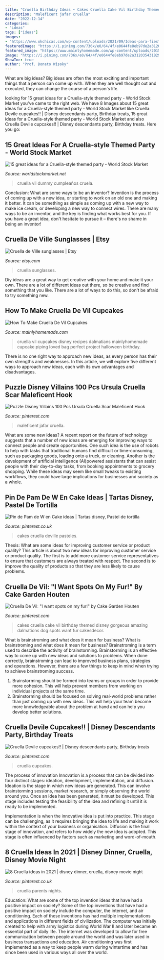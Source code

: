 ```yaml
---
title: "Cruella Birthday Ideas ~ Cakes Cruella Cake Vil Birthday Themed Disney Gorgeous Amazing Dalmations Dog Spots Want Fur Cakesdecor"
description: "Maleficent jafar cruella"
date: "2022-12-14"
categories:
- "ideas"
tags: ["ideas"]
images:
- "https://www.okchicas.com/wp-content/uploads/2021/09/Ideas-para-fiesta-de-Cruella-6-467x700.jpg"
featuredImage: "https://i.pinimg.com/736x/e0/64/4f/e0644fe8eb97de2a3120354318296b7a--disney-villains-puzzles.jpg"
featured_image: "https://www.mainlyhomemade.com/wp-content/uploads/2015/03/Cruella-De-Vil-Cupcakes-Party1.jpg"
image: "https://i.pinimg.com/736x/e0/64/4f/e0644fe8eb97de2a3120354318296b7a--disney-villains-puzzles.jpg"
ShowToc: true
author: "Prof. Donato Wisoky"
---
```



What are big ideas?
Big ideas are often the most exciting and important things that a person can come up with. When they are well thought out and executed, they can change the course of a person's life.

	

		
looking for 15 great ideas for a Cruella-style themed party - World Stock Market you've came to the right web. We have 8 Images about 15 great ideas for a Cruella-style themed party - World Stock Market like Cruella Devile cupcakes!! | Disney descendants party, Birthday treats, 15 great ideas for a Cruella-style themed party - World Stock Market and also Cruella Devile cupcakes!! | Disney descendants party, Birthday treats. Here you go:
		
    
## 15 Great Ideas For A Cruella-style Themed Party - World Stock Market

<img loading=lazy src="https://www.okchicas.com/wp-content/uploads/2021/09/Ideas-para-fiesta-de-Cruella-6-467x700.jpg" onerror="this.onerror=null;this.src='https://tse1.mm.bing.net/th?id=OIP.9t5k2tKAlGZj6N_hPolLIwAAAA&amp;pid=15.1';" alt="15 great ideas for a Cruella-style themed party - World Stock Market">

_Source: worldstockmarket.net_

>cruella vil dummy cumpleaños cruela. 

	

Conclusion: What are some ways to be an inventor?
Invention is the process of coming up with a new idea, or starting to work on an old one and making it better. It can be something as simple as coming up with a new way to make ice cream, or developing a new way to connect wires. There are many ways to be an inventor, and the key is finding what works best for you. If you have a great idea, don't hesitate to pursue it – there's no shame in being an inventor!

    
## Cruella De Ville Sunglasses | Etsy

<img loading=lazy src="https://i.etsystatic.com/22735365/r/il/13af97/2735800631/il_fullxfull.2735800631_8sq8.jpg" onerror="this.onerror=null;this.src='https://tse2.mm.bing.net/th?id=OIP.aMhSR-fzHXxig0ClP1hayQHaJ4&amp;pid=15.1';" alt="Cruella de Ville sunglasses | Etsy">

_Source: etsy.com_

>cruella sunglasses. 

	

Diy ideas are a great way to get creative with your home and make it your own. There are a lot of different ideas out there, so be creative and find something that you like. There are a lot of ways to do this, so don't be afraid to try something new.

    
## How To Make Cruella De Vil Cupcakes

<img loading=lazy src="https://www.mainlyhomemade.com/wp-content/uploads/2015/03/Cruella-De-Vil-Cupcakes-Party1.jpg" onerror="this.onerror=null;this.src='https://tse3.mm.bing.net/th?id=OIP.7Ku1REb2Dc_56JVo2HiI_gHaKW&amp;pid=15.1';" alt="How To Make Cruella De Vil Cupcakes">

_Source: mainlyhomemade.com_

>cruella vil cupcakes disney recipes dalmatians mainlyhomemade cupcake piping loved bag perfect project halloween birthday. 

	

There is no one right way to approach new ideas, as every person has their own strengths and weaknesses. In this article, we will explore five different ways to approach new ideas, each with its own advantages and disadvantages.

    
## Puzzle Disney Villains 100 Pcs Ursula Cruella Scar Maleficent Hook

<img loading=lazy src="https://i.pinimg.com/736x/e0/64/4f/e0644fe8eb97de2a3120354318296b7a--disney-villains-puzzles.jpg" onerror="this.onerror=null;this.src='https://tse2.mm.bing.net/th?id=OIP.NaP9OTLdilAyqrvuUVGDwQHaJ3&amp;pid=15.1';" alt="Puzzle Disney Villains 100 Pcs Ursula Cruella Scar Maleficent Hook">

_Source: pinterest.com_

>maleficent jafar cruella. 

	

What are some new ideas?
A recent report on the future of technology suggests that a number of new ideas are emerging for improving ways to connect people and create opportunities. One such idea is the use of robots to help with tasks that traditional humans find difficult or time-consuming, such as packaging goods, loading onto a truck, or cleaning. Another is the development of artificial intelligence (AI)powered assistants that can assist people with their day-to-day tasks, from booking appointments to grocery shopping. While these ideas may seem like small tweaks to existing workflows, they could have large implications for businesses and society as a whole.

    
## Pin De Pam De W En Cake Ideas | Tartas Disney, Pastel De Tortilla

<img loading=lazy src="https://i.pinimg.com/originals/e1/96/a9/e196a96ca0ca00d1ad189d1abec81d40.jpg" onerror="this.onerror=null;this.src='https://tse4.mm.bing.net/th?id=OIP.-66BRT8tvY909b5srexdiAHaMx&amp;pid=15.1';" alt="Pin de Pam de W en Cake ideas | Tartas disney, Pastel de tortilla">

_Source: pinterest.co.uk_

>cakes cruella deville pasteles. 

	

Thesis: What are some ideas for improving customer service or product quality?
This article is about two new ideas for improving customer service or product quality. The first is to add more customer service representatives to ensure that customers are always treated with respect. The second is to improve the quality of products so that they are less likely to cause problems.

    
## Cruella De Vil: &quot;I Want Spots On My Fur!&quot; By Cake Garden Houten

<img loading=lazy src="https://i.pinimg.com/736x/e1/86/43/e1864309edf9dac4e4b9a6847f0c5846--gorgeous-cakes-amazing-cakes.jpg" onerror="this.onerror=null;this.src='https://tse4.mm.bing.net/th?id=OIP.6k6v5MmPzQJ3Qt4lIZgWowHaMA&amp;pid=15.1';" alt="Cruella De Vil: &quot;I want spots on my fur!&quot; by Cake Garden Houten">

_Source: pinterest.com_

>cakes cruella cake vil birthday themed disney gorgeous amazing dalmations dog spots want fur cakesdecor. 

	

What is brainstroming and what does it mean for business?
What is brainstroming and what does it mean for business?
Brainstroming is a term used to describe the activity of brainstorming. Brainstorming is an effective way to come up with new ideas and solutions to problems. When done correctly, brainstroming can lead to improved business plans, strategies and operations. However, there are a few things to keep in mind when trying to achieve brainstroming success.

1) Brainstorming should be formed into teams or groups in order to provide more cohesion. This will help prevent members from working on individual projects at the same time.
2) Brainstorming should be focused on solving real-world problems rather than just coming up with new ideas. This will help your team become more knowledgeable about the problem at hand and can help you develop better solutions.

    
## Cruella Devile Cupcakes!! | Disney Descendants Party, Birthday Treats

<img loading=lazy src="https://i.pinimg.com/originals/e6/01/a3/e601a3afae04dc0408e7b0332cd52b41.jpg" onerror="this.onerror=null;this.src='https://tse1.mm.bing.net/th?id=OIP.rvTyN94Hvh82uCBc2-J-ngHaJ4&amp;pid=15.1';" alt="Cruella Devile cupcakes!! | Disney descendants party, Birthday treats">

_Source: pinterest.com_

>cruella cupcakes. 

	

The process of innovation
Innovation is a process that can be divided into four distinct stages: ideation, development, implementation, and diffusion.
Ideation is the stage in which new ideas are generated. This can involve brainstorming sessions, market research, or simply observing the world around you. Once an idea has been generated, it must be developed. This stage includes testing the feasibility of the idea and refining it until it is ready to be implemented.

Implementation is when the innovative idea is put into practice. This stage can be challenging, as it requires bringing the idea to life and making it work within the context of your business or organisation. Diffusion is the final stage of innovation, and refers to how widely the new idea is adopted. This stage is often influenced by factors such as marketing and word-of-mouth.

    
## 8 Cruella Ideas In 2021 | Disney Dinner, Cruella, Disney Movie Night

<img loading=lazy src="https://i.pinimg.com/474x/9f/be/40/9fbe40096814aefe37a933e498e9f85c.jpg" onerror="this.onerror=null;this.src='https://tse4.mm.bing.net/th?id=OIP.1_zZWSmHB9uUJIp6saRuPAAAAA&amp;pid=15.1';" alt="8 Cruella ideas in 2021 | disney dinner, cruella, disney movie night">

_Source: pinterest.co.uk_

>cruella parents nights. 

	

Education: What are some of the top invention ideas that have had a positive impact on society?
Some of the top inventions that have had a positive impact on society include the computer, the internet, and air conditioning. Each of these inventions has had multiple implementations and applications in different fields of civilization. The computer was initially created to help with army logistics during World War II and later became an essential part of daily life. The internet was developed to allow for free communication between people around the world and was later used in business transactions and education. Air conditioning was first implemented as a way to keep people warm during wintertime and has since been used in various ways all over the world.

